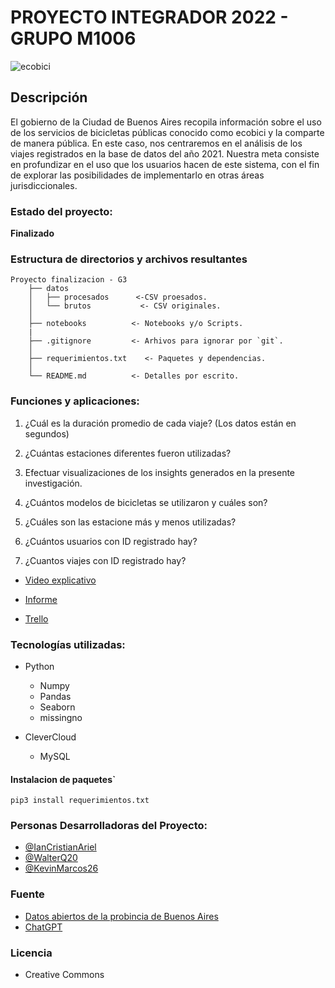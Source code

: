 # PROYECTO INTEGRADOR 2022 - GRUPO M1006 
![ecobici](https://github.com/ianCristianAriel/programacion_ecobici_GM1006/blob/main/ecobici.jpg) 
## Descripción

El gobierno de la Ciudad de Buenos Aires recopila información sobre el uso de los servicios de bicicletas públicas conocido como ecobici y la comparte de manera pública. En este caso, nos centraremos en el análisis de los viajes registrados en la base de datos del año 2021. Nuestra meta consiste en profundizar en el uso que los usuarios hacen de este sistema, con el fin de explorar las posibilidades de implementarlo en otras áreas jurisdiccionales.

### Estado del proyecto:

**Finalizado**

### Estructura de directorios y archivos resultantes

    Proyecto finalizacion - G3
        ├── datos
        │   ├── procesados      <-CSV proesados.
        │   └── brutos           <- CSV originales.
        │
        ├── notebooks          <- Notebooks y/o Scripts.
        |
        ├── .gitignore         <- Arhivos para ignorar por `git`.
        │
        ├── requerimientos.txt    <- Paquetes y dependencias.
        │
        └── README.md          <- Detalles por escrito.

### Funciones y aplicaciones:
1. ¿Cuál es la duración promedio de cada viaje? (Los datos están en segundos) 

2. ¿Cuántas estaciones diferentes fueron utilizadas? 

3. Efectuar visualizaciones de los insights generados en la presente investigación. 

4. ¿Cuántos modelos de bicicletas se utilizaron y cuáles son? 

5. ¿Cuáles son las estacione más y menos utilizadas? 

6. ¿Cuántos usuarios con ID registrado hay? 

7. ¿Cuantos viajes con ID registrado hay?

- [Video explicativo](https://drive.google.com/file/d/18sC7bRWAvGZ83kJl79oIS5SPyy-j6MiJ/view?usp=sharing)

- [Informe](https://drive.google.com/file/d/1rneTT9ZIHR9d-uJ6H1XHxJ5nSd2b4VLL/view?usp=drive_link)

- [Trello](https://trello.com/b/ZgPAOBo0/preparacion-de-material-de-trabajo) 

### Tecnologías utilizadas:
- Python
  - Numpy
  - Pandas
  - Seaborn
  - missingno

- CleverCloud
  - MySQL
#### Instalacion de paquetes`

`pip3 install requerimientos.txt`

### Personas Desarrolladoras del Proyecto:
- [@IanCristianAriel](https://github.com/IanCristianAriel) 
- [@WalterQ20](https://github.com/WalterQ20)
- [@KevinMarcos26](https://github.com/KevinMarcos26)

### Fuente
- [Datos abiertos de la probincia de Buenos Aires](https://data.buenosaires.gob.ar/dataset/bicicletas-publicas/resource/a9095876-e584-4b0d-976c-a4600455565b)
- [ChatGPT](https://chat.openai.com/)
### Licencia
- Creative Commons
